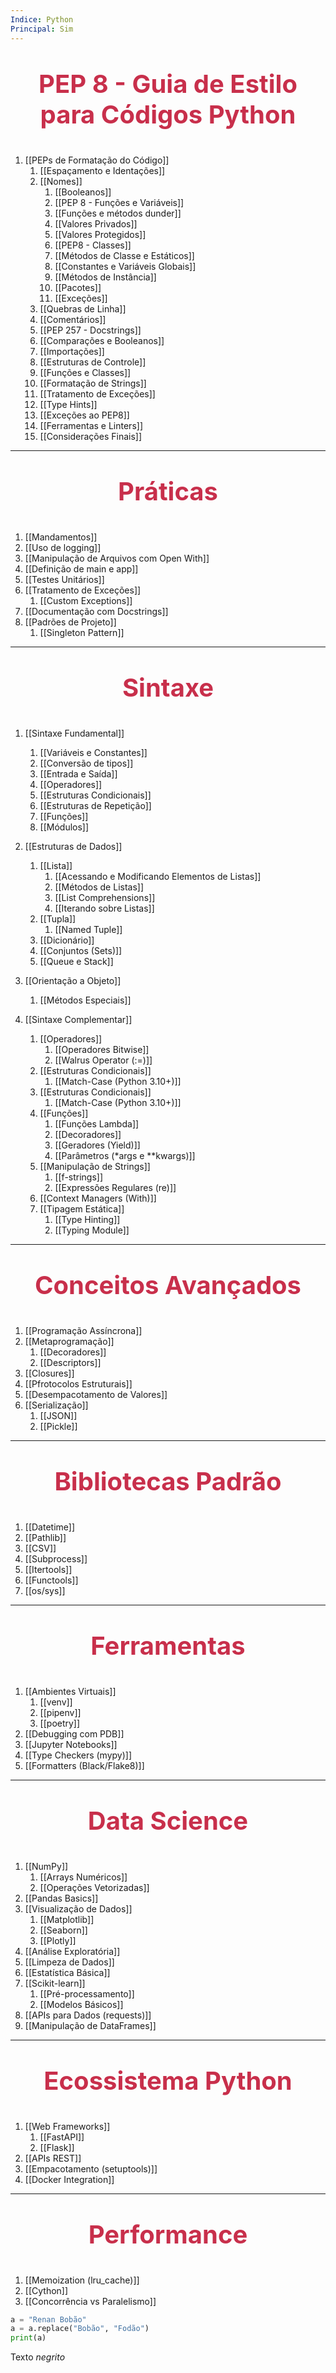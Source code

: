 ```yaml
---
Indice: Python
Principal: Sim
---
```

# <p style="color: #C82F4B; text-align:center;font-size:40px;">PEP 8 - Guia de Estilo para Códigos Python</p>
1. [[PEPs de Formatação do Código]]
	1. [[Espaçamento e Identações]]
	2. [[Nomes]]
		1. [[Booleanos]]
		2. [[PEP 8 - Funções e Variáveis]]
		3. [[Funções e métodos dunder]]
		4. [[Valores Privados]]
		5. [[Valores Protegidos]]
		6. [[PEP8 - Classes]]
		7. [[Métodos de Classe e Estáticos]]
		8. [[Constantes e Variáveis Globais]]
		9. [[Métodos de Instância]]
		10. [[Pacotes]]
		11. [[Exceções]]
	3. [[Quebras de Linha]]
	4. [[Comentários]]
	5. [[PEP 257 - Docstrings]]
	6. [[Comparações e Booleanos]]
	7. [[Importações]]
	8. [[Estruturas de Controle]]
	9. [[Funções e Classes]]
	10. [[Formatação de Strings]]
	11. [[Tratamento de Exceções]]
	12. [[Type Hints]]
	13. [[Exceções ao PEP8]]
	14. [[Ferramentas e Linters]]
	15. [[Considerações Finais]]

---
# <p style="color: #C82F4B; text-align:center;font-size:40px;">Práticas</p>
1. [[Mandamentos]]
2. [[Uso de logging]]
3. [[Manipulação de Arquivos com Open With]]
4. [[Definição de main e app]]
5. [[Testes Unitários]]
6. [[Tratamento de Exceções]]
	1. [[Custom Exceptions]]
7. [[Documentação com Docstrings]]
8. [[Padrões de Projeto]]
	1. [[Singleton Pattern]]
---
# <p style="color: #C82F4B; text-align:center;font-size:40px;">Sintaxe</p>
1. [[Sintaxe Fundamental]]
	1. [[Variáveis e Constantes]]
	2. [[Conversão de tipos]]
	3. [[Entrada e Saída]]
	4. [[Operadores]]
	5. [[Estruturas Condicionais]]
	6. [[Estruturas de Repetição]]
	7. [[Funções]]
	8. [[Módulos]]

2. [[Estruturas de Dados]]
	1. [[Lista]]
		1. [[Acessando e Modificando Elementos de Listas]]
		2. [[Métodos de Listas]]
		3. [[List Comprehensions]]
		4. [[Iterando sobre Listas]]
	2. [[Tupla]]
	    1. [[Named Tuple]]
	3. [[Dicionário]]
	4. [[Conjuntos (Sets)]]
	5. [[Queue e Stack]]

3. [[Orientação a Objeto]]
	1. [[Métodos Especiais]]


4. [[Sintaxe Complementar]]
	1. [[Operadores]]
	    1. [[Operadores Bitwise]]
	    2. [[Walrus Operator (:=)]]
	2. [[Estruturas Condicionais]]
	    1. [[Match-Case (Python 3.10+)]]
	3. [[Estruturas Condicionais]]
	    1. [[Match-Case (Python 3.10+)]]
	4. [[Funções]]
	    1. [[Funções Lambda]]
	    2. [[Decoradores]]
	    3. [[Geradores (Yield)]]
	    4. [[Parâmetros (*args e **kwargs)]]
	5. [[Manipulação de Strings]]
	    1. [[f-strings]]
	    2. [[Expressões Regulares (re)]]
	6. [[Context Managers (With)]]
	7. [[Tipagem Estática]]
	    1. [[Type Hinting]]
	    2. [[Typing Module]]

---

# <p style="color: #C82F4B; text-align:center;font-size:40px;">Conceitos Avançados</p>
1. [[Programação Assíncrona]]
2. [[Metaprogramação]]
	1. [[Decoradores]]
	2. [[Descriptors]]
3. [[Closures]]
4. [[Pfrotocolos Estruturais]]
5. [[Desempacotamento de Valores]]
6. [[Serialização]]
	1. [[JSON]]
	2. [[Pickle]]

---

# <p style="color: #C82F4B; text-align:center;font-size:40px;">Bibliotecas Padrão</p>
1. [[Datetime]]
2. [[Pathlib]]
3. [[CSV]]
4. [[Subprocess]]
5. [[Itertools]]
6. [[Functools]]
7. [[os/sys]]

---

# <p style="color: #C82F4B; text-align:center;font-size:40px;">Ferramentas</p>
1. [[Ambientes Virtuais]]
	1. [[venv]]
	2. [[pipenv]]
	3. [[poetry]]
2. [[Debugging com PDB]]
3. [[Jupyter Notebooks]]
4. [[Type Checkers (mypy)]]
5. [[Formatters (Black/Flake8)]]

---

# <p style="color: #C82F4B; text-align:center;font-size:40px;">Data Science</p>

1. [[NumPy]]
	1. [[Arrays Numéricos]]
	2. [[Operações Vetorizadas]]
2. [[Pandas Basics]]
3. [[Visualização de Dados]]
	1. [[Matplotlib]]
	2. [[Seaborn]]
	3. [[Plotly]]
4. [[Análise Exploratória]]
5. [[Limpeza de Dados]]
6. [[Estatística Básica]]
7. [[Scikit-learn]]
	1. [[Pré-processamento]]
	2. [[Modelos Básicos]]
8. [[APIs para Dados (requests)]]
9. [[Manipulação de DataFrames]]

---

# <p style="color: #C82F4B; text-align:center;font-size:40px;">Ecossistema Python</p>
1. [[Web Frameworks]]
	1. [[FastAPI]]
	2. [[Flask]]
2. [[APIs REST]]
3. [[Empacotamento (setuptools)]]
4. [[Docker Integration]]

---

# <p style="color: #C82F4B; text-align:center;font-size:40px;">Performance</p>
1. [[Memoization (lru_cache)]]
2. [[Cython]]
3. [[Concorrência vs Paralelismo]]

```Python
a = "Renan Bobão"
a = a.replace("Bobão", "Fodão")
print(a)
```

Texto _negrito_
